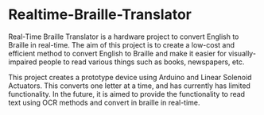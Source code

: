 # Realtime-Braille-Translator

Real-Time Braille Translator is a hardware project to convert English to Braille in real-time. The aim of this project is to create a low-cost and efficient method to convert English to Braille and make it easier for visually-impaired people to read various things such as books, newspapers, etc.

This project creates a prototype device using Arduino and Linear Solenoid Actuators. This converts one letter at a time, and has currently has limited functionality. In the future, it is aimed to provide the functionality to read text using OCR methods and convert in braille in real-time.
